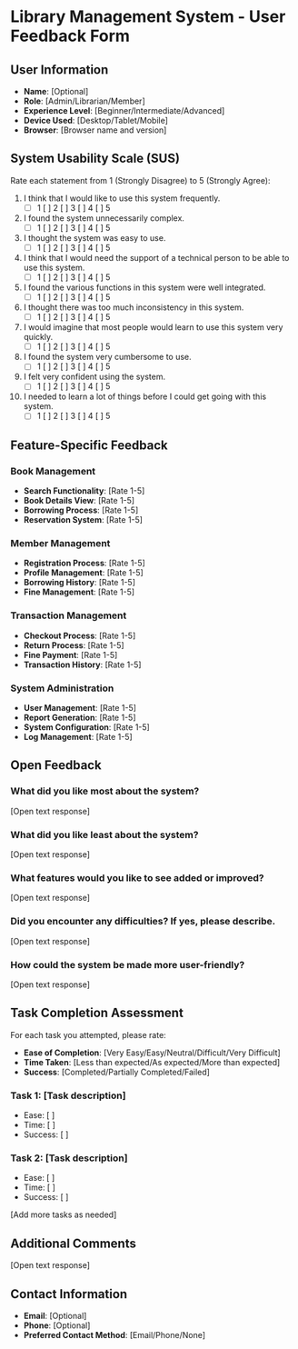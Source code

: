 # Library Management System - User Feedback Form

## User Information
- **Name**: [Optional]
- **Role**: [Admin/Librarian/Member]
- **Experience Level**: [Beginner/Intermediate/Advanced]
- **Device Used**: [Desktop/Tablet/Mobile]
- **Browser**: [Browser name and version]

## System Usability Scale (SUS)
Rate each statement from 1 (Strongly Disagree) to 5 (Strongly Agree):

1. I think that I would like to use this system frequently.
   - [ ] 1 [ ] 2 [ ] 3 [ ] 4 [ ] 5

2. I found the system unnecessarily complex.
   - [ ] 1 [ ] 2 [ ] 3 [ ] 4 [ ] 5

3. I thought the system was easy to use.
   - [ ] 1 [ ] 2 [ ] 3 [ ] 4 [ ] 5

4. I think that I would need the support of a technical person to be able to use this system.
   - [ ] 1 [ ] 2 [ ] 3 [ ] 4 [ ] 5

5. I found the various functions in this system were well integrated.
   - [ ] 1 [ ] 2 [ ] 3 [ ] 4 [ ] 5

6. I thought there was too much inconsistency in this system.
   - [ ] 1 [ ] 2 [ ] 3 [ ] 4 [ ] 5

7. I would imagine that most people would learn to use this system very quickly.
   - [ ] 1 [ ] 2 [ ] 3 [ ] 4 [ ] 5

8. I found the system very cumbersome to use.
   - [ ] 1 [ ] 2 [ ] 3 [ ] 4 [ ] 5

9. I felt very confident using the system.
   - [ ] 1 [ ] 2 [ ] 3 [ ] 4 [ ] 5

10. I needed to learn a lot of things before I could get going with this system.
    - [ ] 1 [ ] 2 [ ] 3 [ ] 4 [ ] 5

## Feature-Specific Feedback

### Book Management
- **Search Functionality**: [Rate 1-5]
- **Book Details View**: [Rate 1-5]
- **Borrowing Process**: [Rate 1-5]
- **Reservation System**: [Rate 1-5]

### Member Management
- **Registration Process**: [Rate 1-5]
- **Profile Management**: [Rate 1-5]
- **Borrowing History**: [Rate 1-5]
- **Fine Management**: [Rate 1-5]

### Transaction Management
- **Checkout Process**: [Rate 1-5]
- **Return Process**: [Rate 1-5]
- **Fine Payment**: [Rate 1-5]
- **Transaction History**: [Rate 1-5]

### System Administration
- **User Management**: [Rate 1-5]
- **Report Generation**: [Rate 1-5]
- **System Configuration**: [Rate 1-5]
- **Log Management**: [Rate 1-5]

## Open Feedback

### What did you like most about the system?
[Open text response]

### What did you like least about the system?
[Open text response]

### What features would you like to see added or improved?
[Open text response]

### Did you encounter any difficulties? If yes, please describe.
[Open text response]

### How could the system be made more user-friendly?
[Open text response]

## Task Completion Assessment
For each task you attempted, please rate:
- **Ease of Completion**: [Very Easy/Easy/Neutral/Difficult/Very Difficult]
- **Time Taken**: [Less than expected/As expected/More than expected]
- **Success**: [Completed/Partially Completed/Failed]

### Task 1: [Task description]
- Ease: [ ]
- Time: [ ]
- Success: [ ]

### Task 2: [Task description]
- Ease: [ ]
- Time: [ ]
- Success: [ ]

[Add more tasks as needed]

## Additional Comments
[Open text response]

## Contact Information
- **Email**: [Optional]
- **Phone**: [Optional]
- **Preferred Contact Method**: [Email/Phone/None]

 
